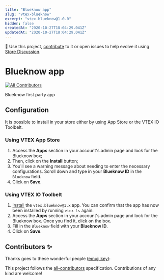 ```yaml
---
title: "Blueknow app"
slug: "vtex-blueknow"
excerpt: "vtex.blueknow@1.0.0"
hidden: false
createdAt: "2020-10-27T18:04:29.041Z"
updatedAt: "2020-10-27T18:04:29.041Z"
---
```

📢 Use this project, [contribute](https://github.com/vtex-apps/CHANGEME) to it or open issues to help evolve it using [Store Discussion](https://github.com/vtex-apps/store-discussion).

# Blueknow app

<!-- DOCS-IGNORE:start -->
<!-- ALL-CONTRIBUTORS-BADGE:START - Do not remove or modify this section -->
[![All Contributors](https://img.shields.io/badge/all_contributors-0-orange.svg?style=flat-square)](#contributors-)
<!-- ALL-CONTRIBUTORS-BADGE:END -->
<!-- DOCS-IGNORE:end -->

Blueknow first party app

## Configuration

It is possible to install in your store either by using App Store or the VTEX IO Toolbelt.

### Using VTEX App Store

1. Access the **Apps** section in your account's admin page and look for the Blueknow box;
2. Then, click on the **Install** button;
3. You'll see a warning message about needing to enter the necessary configurations. Scroll down and type in your **Blueknow ID** in the `Blueknow` field.
4. Click on **Save**.

### Using VTEX IO Toolbelt

1. [Install](https://vtex.io/docs/recipes/development/installing-an-app/) the `vtex.blueknow@1.x` app. You can confirm that the app has now been installed by running `vtex ls` again. 
2. Access the **Apps** section in your account's admin page and look for the Blueknow box. Once you find it, click on the box.
3. Fill in the `Blueknow` field with your **Blueknow ID**.
4. Click on **Save**.

<!-- Remember to also **showcase any necessary disclaimer** related to the app in this section, such as the different behavior it may display during its configuration. -->

<!-- DOCS-IGNORE:start -->
## Contributors ✨

Thanks goes to these wonderful people ([emoji key](https://allcontributors.org/docs/en/emoji-key)):

<!-- ALL-CONTRIBUTORS-LIST:START - Do not remove or modify this section -->
<!-- prettier-ignore-start -->
<!-- markdownlint-disable -->
<!-- markdownlint-enable -->
<!-- prettier-ignore-end -->
<!-- ALL-CONTRIBUTORS-LIST:END -->

This project follows the [all-contributors](https://github.com/all-contributors/all-contributors) specification. Contributions of any kind are welcome!
<!-- DOCS-IGNORE:end -->